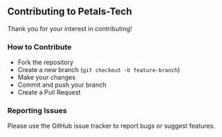 ## Contributing to Petals-Tech

Thank you for your interest in contributing!

### How to Contribute
- Fork the repository
- Create a new branch (`git checkout -b feature-branch`)
- Make your changes
- Commit and push your branch
- Create a Pull Request

### Reporting Issues
Please use the GitHub issue tracker to report bugs or suggest features.
